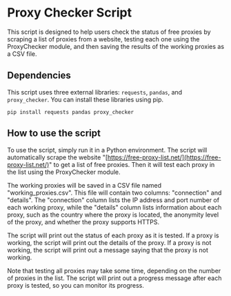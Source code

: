 
# Proxy Checker Script  
    
  This script is designed to help users check the status of free proxies by scraping a list of proxies from a website, testing each one using the ProxyChecker module, and then saving the results of the working proxies as a CSV file.  
## Dependencies  
    
  This script uses three external libraries: `requests`, `pandas`, and `proxy_checker`. You can install these libraries using pip.  
  
  ```
  pip install requests pandas proxy_checker
  ```
## How to use the script  
    
  To use the script, simply run it in a Python environment. The script will automatically scrape the website "[https://free-proxy-list.net/](https://free-proxy-list.net/)" to get a list of free proxies. Then it will test each proxy in the list using the ProxyChecker module.  
    
  The working proxies will be saved in a CSV file named "working_proxies.csv". This file will contain two columns: "connection" and "details". The "connection" column lists the IP address and port number of each working proxy, while the "details" column lists information about each proxy, such as the country where the proxy is located, the anonymity level of the proxy, and whether the proxy supports HTTPS.  
    
  The script will print out the status of each proxy as it is tested. If a proxy is working, the script will print out the details of the proxy. If a proxy is not working, the script will print out a message saying that the proxy is not working.  
    
  Note that testing all proxies may take some time, depending on the number of proxies in the list. The script will print out a progress message after each proxy is tested, so you can monitor its progress.